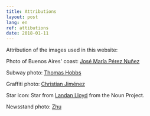 ```yaml
---
title: Attributions
layout: post
lang: en
ref: attibutions
date: 2018-01-11
---
```


Attribution of the images used in this website:

Photo of Buenos Aires' coast: [José María Pérez Nuñez](https://www.flickr.com/photos/jmpznz/1762152357)

Subway photo: [Thomas Hobbs](https://www.flickr.com/photos/thomashobbs/363201423/)

Graffiti photo: [Christian Jiménez](https://www.flickr.com/photos/furlin/6225826766)

Star icon: Star from [Landan Lloyd](https://thenounproject.com/landan/) from the Noun Project.

Newsstand photo: [Zhu](https://www.flickr.com/photos/xiaozhuli/3513304451/)
